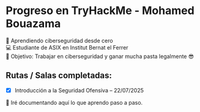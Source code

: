 # Progreso en TryHackMe - Mohamed Bouazama

🧠 Aprendiendo ciberseguridad desde cero  
💻 Estudiante de ASIX en Institut Bernat el Ferrer  
🎯 Objetivo: Trabajar en ciberseguridad y ganar mucha pasta legalmente 😎  

## Rutas / Salas completadas:

- [x] Introducción a la Seguridad Ofensiva – 22/07/2025

📌 Iré documentando aquí lo que aprendo paso a paso.
